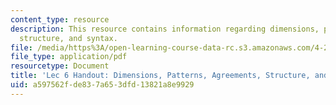 ```yaml
---
content_type: resource
description: This resource contains information regarding dimensions, patterns, agreements,
  structure, and syntax.
file: /media/https%3A/open-learning-course-data-rc.s3.amazonaws.com/4-241j-theory-of-city-form-spring-2013/a597562fde837a653dfd13821a8e9929_MIT4_241JS13_handout6.pdf
file_type: application/pdf
resourcetype: Document
title: 'Lec 6 Handout: Dimensions, Patterns, Agreements, Structure, and Syntax'
uid: a597562f-de83-7a65-3dfd-13821a8e9929
---
```


